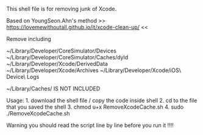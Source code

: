 This shell file is for removing junk of Xcode.

Based on YoungSeon.Ahn's method  >> https://lovemewithoutall.github.io/it/xcode-clean-up/ <<

Remove including 

 ~/Library/Developer/CoreSimulator/Devices
 ~/Library/Developer/CoreSimulator/Caches/dyld
 ~/Library/Developer/Xcode/DerivedData
 ~/Library/Developer/Xcode/Archives
 ~/Library/Developer/Xcode/iOS\ Device\ Logs

~/Library/Caches/ IS NOT INCLUDED

Usage:
    1. download the shell file / copy the code inside shell
    2. cd to the file that you saved the shell
    3. chmod u+x RemoveXcodeCache.sh 
    4. sudo ./RemoveXcodeCache.sh   

Warning
    you should read the script line by line before you run it !!!!
 